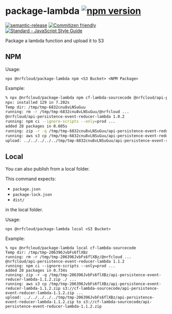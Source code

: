 # package-lambda [![npm version](https://img.shields.io/npm/v/@nrfcloud/package-lambda.svg)](https://www.npmjs.com/package/@nrfcloud/package-lambda)

[![semantic-release](https://img.shields.io/badge/%20%20%F0%9F%93%A6%F0%9F%9A%80-semantic--release-e10079.svg)](https://github.com/semantic-release/semantic-release)
[![Commitizen friendly](https://img.shields.io/badge/commitizen-friendly-brightgreen.svg)](http://commitizen.github.io/cz-cli/) [![Standard - JavaScript Style Guide](https://img.shields.io/badge/code_style-standard-brightgreen.svg)](https://standardjs.com)

Package a lambda function and upload it to S3

## NPM

Usage: 

    npx @nrfcloud/package-lambda npm <S3 Bucket> <NPM Package>

Example:

```bash
% npx @nrfcloud/package-lambda npm cf-lambda-sourcecode @nrfcloud/api-persistence-event-reducer-lambda
npx: installed 129 in 7.202s
Temp dir: /tmp/tmp-6832cnu8vLNSuGuu
running: rm -r /tmp/tmp-6832cnu8vLNSuGuu/@nrfcloud ...
@nrfcloud/api-persistence-event-reducer-lambda 1.0.2
running: npm ci --ignore-scripts --only=prod ...
added 28 packages in 0.605s
running: zip -r -q /tmp/tmp-6832cnu8vLNSuGuu/api-persistence-event-reducer-lambda-1.0.2.zip ./ ...
running: aws s3 cp /tmp/tmp-6832cnu8vLNSuGuu/api-persistence-event-reducer-lambda-1.0.2.zip s3://cf-lambda-sourcecode/api-persistence-event-reducer-lambda-1.0.2.zip ...
upload: ../../../../../tmp/tmp-6832cnu8vLNSuGuu/api-persistence-event-reducer-lambda-1.0.2.zip to s3://cf-lambda-sourcecode/api-persistence-event-reducer-lambda-1.0.2.zip
```

## Local

You can also publish from a local folder.

This command expects:

 - `package.json`
 - `package-lock.json`
 - `dist/`
 
in the local folder.

Usage: 

    npx @nrfcloud/package-lambda local <S3 Bucket>

Example:

```
% npx @nrfcloud/package-lambda local cf-lambda-sourcecode
Temp dir: /tmp/tmp-206396JvbFs6flXBz
running: rm -r /tmp/tmp-206396JvbFs6flXBz/@nrfcloud ...
@nrfcloud/api-persistence-event-reducer-lambda 1.1.2
running: npm ci --ignore-scripts --only=prod ...
added 28 packages in 0.734s
running: zip -r -q /tmp/tmp-206396JvbFs6flXBz/api-persistence-event-reducer-lambda-1.1.2.zip ./ ...
running: aws s3 cp /tmp/tmp-206396JvbFs6flXBz/api-persistence-event-reducer-lambda-1.1.2.zip s3://cf-lambda-sourcecode/api-persistence-event-reducer-lambda-1.1.2.zip ...
upload: ../../../../../tmp/tmp-206396JvbFs6flXBz/api-persistence-event-reducer-lambda-1.1.2.zip to s3://cf-lambda-sourcecode/api-persistence-event-reducer-lambda-1.1.2.zip
```
